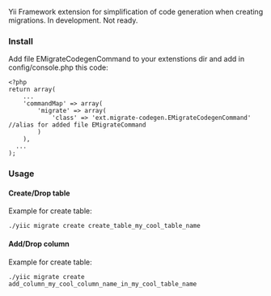Yii Framework extension for simplification of code generation when creating migrations.
In development. Not ready.

### Install
Add file EMigrateCodegenCommand to your extenstions dir and add in config/console.php this code:
```
<?php
return array(
	...
	'commandMap' => array(
		'migrate' => array(
			'class' => 'ext.migrate-codegen.EMigrateCodegenCommand' //alias for added file EMigrateCommand
		)
	),
  ...
);
```

### Usage

#### Create/Drop table

Example for create table:

`./yiic migrate create create_table_my_cool_table_name`


#### Add/Drop column

Example for create table:

`./yiic migrate create add_column_my_cool_column_name_in_my_cool_table_name`
